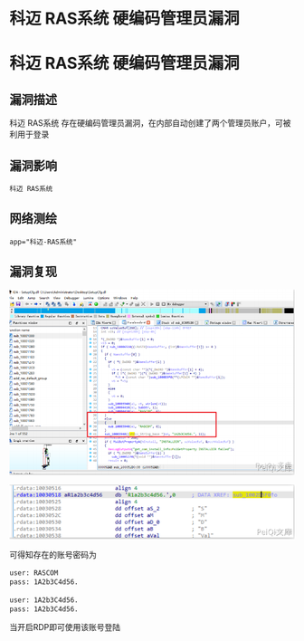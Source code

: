 # 科迈 RAS系统 硬编码管理员漏洞

# 科迈 RAS系统 硬编码管理员漏洞

## 漏洞描述

科迈 RAS系统 存在硬编码管理员漏洞，在内部自动创建了两个管理员账户，可被利用于登录

## 漏洞影响

```
科迈 RAS系统
```

## 网络测绘

```
app="科迈-RAS系统"
```

## 漏洞复现

![](/images/202202091840562.png)

![](/images/202202091840042.png)



可得知存在的账号密码为



```plain
user: RASCOM
pass: 1A2b3C4d56.

user: 1A2b3C4d56.
pass: 1A2b3C4d56.
```



当开启RDP即可使用该账号登陆


